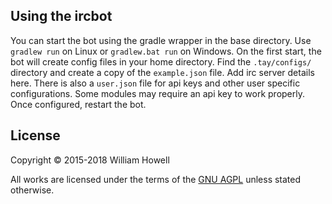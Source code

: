 ## Using the ircbot
You can start the bot using the gradle wrapper in the base directory. Use `gradlew run` on Linux or `gradlew.bat run` on Windows.
On the first start, the bot will create config files in your home directory. Find the `.tay/configs/` directory and create a copy of the `example.json` file. Add irc server details here. There is also a `user.json` file for api keys and other user specific configurations. Some modules may require an api key to work properly. Once configured, restart the bot.


## License
Copyright © 2015-2018 William Howell

All works are licensed under the terms of the [GNU AGPL](LICENSE) unless stated otherwise.
